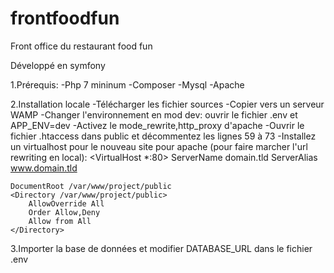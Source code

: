 # frontfoodfun
Front office du restaurant food fun

Développé en symfony

1.Prérequis:
  -Php 7 mininum
  -Composer
  -Mysql
  -Apache

2.Installation locale
  -Télécharger les fichier sources
  -Copier vers un serveur WAMP
  -Changer l'environnement en mod dev: ouvrir le fichier .env et  APP_ENV=dev
  -Activez le mode_rewrite,http_proxy d'apache
  -Ouvrir le fichier .htaccess dans public et décommentez les lignes 59 à 73
  -Installez un virtualhost pour le nouveau site pour apache (pour faire marcher l'url rewriting en local):
    <VirtualHost *:80>
    ServerName domain.tld
    ServerAlias www.domain.tld

    DocumentRoot /var/www/project/public
    <Directory /var/www/project/public>
        AllowOverride All
        Order Allow,Deny
        Allow from All
    </Directory>

</VirtualHost>

  

3.Importer la base de données et modifier DATABASE_URL dans le fichier .env
